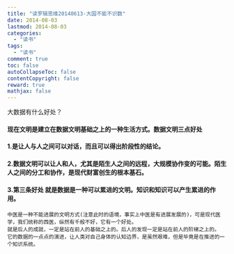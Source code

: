 ```yaml
---
title: "读罗辑思维20140613-大国不能不识数"
date: 2014-08-03
lastmod: 2014-08-03
categories:
  - "读书"
tags:
  - "读书"
comment: true
toc: false
autoCollapseToc: false
contentCopyright: false
reward: true
mathjax: false
---
```


大数据有什么好处？


#### 现在文明是建立在数据文明基础之上的一种生活方式。数据文明三点好处    
#### 1.是让人与人之间可以对话，而且可以得出阶段性的结论。
#### 2.数据文明可以让人和人，尤其是陌生人之间的远程，大规模协作变的可能。陌生人之间的分工和协作，是现代财富创生的根本基石。
#### 3.第三条好处 就是数据是一种可以累进的文明。知识和知识可以产生累进的作用。
    中医是一种不能进展的文明方式(注意此时的语境，事实上中医是有进展发展的)，可是现代医学，我们统称的西医，纵然有千般不好，它有一个好处。
    就是后人的成就，一定是站在前人的基础之上的。后人的发现一定是站在前人的阶梯之上的。
    它的数据的一点点的演进，让人类对自己身体的认知边界，是虽然艰难，但是毕竟是在推进的一个知识系统。
